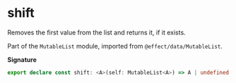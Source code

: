 # shift

Removes the first value from the list and returns it, if it exists.

Part of the `MutableList` module, imported from `@effect/data/MutableList`.

**Signature**

```ts
export declare const shift: <A>(self: MutableList<A>) => A | undefined
```
